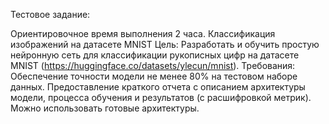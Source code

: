 Тестовое задание:

Ориентировочное время выполнения 2 часа. 
Классификация изображений на датасете MNIST Цель: Разработать и обучить простую нейронную сеть для классификации рукописных цифр на датасете MNIST (https://huggingface.co/datasets/ylecun/mnist). 
Требования: Обеспечение точности модели не менее 80% на тестовом наборе данных. Предоставление краткого отчета с описанием архитектуры модели, процесса обучения и результатов (с расшифровкой метрик). 
Можно использовать готовые архитектуры.
